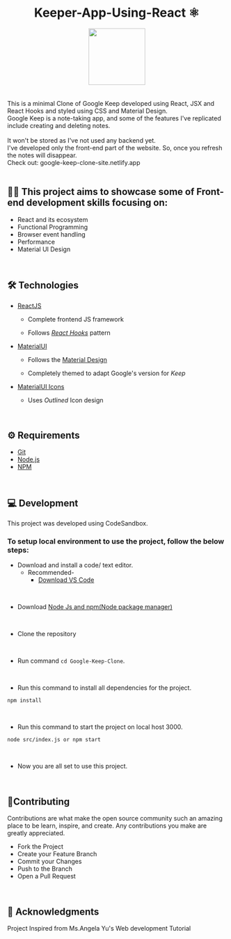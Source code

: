 <div align="center">
  <h1> Keeper-App-Using-React ⚛️  </h1>
  <img src="https://i.pinimg.com/originals/09/96/92/099692d1d651d51b7caf3040fce0f748.png" width="130" height="130"/>  
</div>
<br /> <br />
This is a minimal Clone of Google Keep developed using React, JSX and React Hooks and styled using CSS and Material Design. <br />
Google Keep is a note-taking app, and some of the features I've replicated include creating and deleting notes. 
<br /><br />
It won't be stored as I've not used any backend yet. <br />
I've developed only the front-end part of the website. So, once you refresh the notes will disappear.
<br />
Check out: google-keep-clone-site.netlify.app
<br /> <br />

## 👩‍💻 This project aims to showcase some of Front-end development skills focusing on:
<ul>
<li>React and its ecosystem</li>
<li>Functional Programming</li>
<li>Browser event handling</li>
<li>Performance</li>
<li>Material UI Design</li>
</ul>
<br />

## 🛠️ Technologies


* [ReactJS](https://reactjs.org)

  - Complete frontend JS framework

  - Follows [*React Hooks*](https://reactjs.org/docs/hooks-intro.html) pattern

* [MaterialUI](http://material-ui.com/)

  - Follows the [Material Design](https://material.io/) 

  - Completely themed to adapt Google's version for *Keep*

* [MaterialUI Icons](https://material-ui.com/components/material-icons/)

  - Uses *Outlined* Icon design
<br />

## ⚙️ Requirements

<ul>
  <li><a href="https://git-scm.com/">Git</a></li>
  <li><a href="https://nodejs.org/en">Node.js</a></li>
  <li><a href="https://www.npmjs.com/">NPM</a></li>
</ul>
<br />

## 💻 Development

This project was developed using CodeSandbox. 

### To setup local environment to use the project, follow the below steps:
* Download and install a code/ text editor.
    - Recommended-
        - [Download VS Code](https://code.visualstudio.com/download)
<br/>

* Download [Node Js and npm(Node package manager)](https://nodejs.org/en/)
<br/>

* Clone the repository 
<br/>

* Run command `cd Google-Keep-Clone`.
<br/>

* Run this command to install all dependencies for the project.
```
npm install
```
<br/>

* Run this command to start the project on local host 3000.
```
node src/index.js or npm start
```
<br/>

* Now you are all set to use this project.
<br />

## 🤝Contributing
Contributions are what make the open source community such an amazing place to be learn, inspire, and create. Any contributions you make are greatly appreciated.

* Fork the Project
* Create your Feature Branch
* Commit your Changes
* Push to the Branch
* Open a Pull Request
<br />

## 🧧 Acknowledgments
Project Inspired from Ms.Angela Yu's Web development Tutorial
